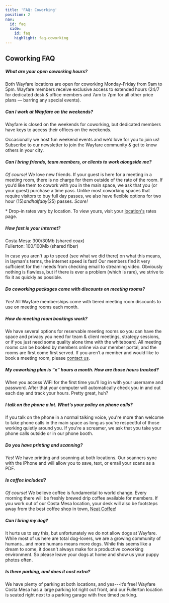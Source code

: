 ```yaml
---
title: 'FAQ: Coworking'
position: 2
nav:
  id: faq
  side:
    id: faq
    highlight: faq-coworking
---
```


## Coworking FAQ

##### What are your open coworking hours?

Both Wayfare locations are open for coworking Monday-Friday from 9am to 5pm. Wayfare members receive exclusive access to extended hours (24/7 for dedicated desk & office members and 7am to 7pm for all other price plans — barring any special events).

##### Can I work at Wayfare on the weekends?

Wayfare is closed on the weekends for coworking, but dedicated members have keys to access their offices on the weekends.

Occasionally we host fun weekend events and we’d love for you to join us! Subscribe to our newsletter to join the Wayfare community & get to know others in your city.

##### Can I bring friends, team members, or clients to work alongside me?

_Of course!_ We love new friends. If your guest is here for a meeting in a meeting room, there is no charge for them outside of the rate of the room. If you’d like them to cowork with you in the main space, we ask that you (or your guest) purchase a time pass. Unlike most coworking spaces that require visitors to buy full day passes, we also have flexible options for two hour ($15) and half day ($25) passes. _Score!_


\* Drop-in rates vary by location. To view yours, visit your [location's](/locations) rates page.

##### How fast is your internet?

Costa Mesa: 300/30Mb (shared coax)  
Fullerton: 100/100Mb (shared fiber)

In case you aren't up to speed (see what we did there) on what this means, in layman's terms, the internet speed is fast! Our members find it very sufficient for their needs from checking email to streaming video. Obviously nothing is flawless, but if there is ever a problem (which is rare), we strive to fix it as quickly as possible.

##### Do coworking packages come with discounts on meeting rooms?

_Yes!_ All Wayfare memberships come with tiered meeting room discounts to use on meeting rooms each month.

##### How do meeting room bookings work?

We have several options for reservable meeting rooms so you can have the space and privacy you need for team & client meetings, strategy sessions, or if you just need some quality alone time with the whiteboard. All meeting rooms can be booked by members online via our member portal, and the rooms are first come first served. If you aren’t a member and would like to book a meeting room, please [contact us](https://wayfare.typeform.com/to/vn3h2H).

##### My coworking plan is “x” hours a month. How are those hours tracked?

When you access WiFi for the first time you'll log in with your username and password. After that your computer will automatically check you in and out each day and track your hours. Pretty great, huh?

##### I talk on the phone a lot. What’s your policy on phone calls?

If you talk on the phone in a normal talking voice, you're more than welcome to take phone calls in the main space as long as you're respectful of those working quietly around you. If you're a screamer, we ask that you take your phone calls outside or in our phone booth.

##### Do you have printing and scanning?

_Yes!_ We have printing and scanning at both locations. Our scanners sync with the iPhone and will allow you to save, text, or email your scans as a PDF.

##### Is coffee included?

_Of course!_ We believe coffee is fundamental to world change. Every morning there will be freshly brewed drip coffee available for members. If you work out of our Costa Mesa location, your desk will also be footsteps away from the best coffee shop in town, [Neat Coffee](http://www.neat.coffee)!

##### Can I bring my dog?

It hurts us to say this, but unfortunately we do not allow dogs at Wayfare. While most of us here are total dog-lovers, we are a growing community of humans...and more humans means more dogs. While this seems like a dream to some, it doesn't always make for a productive coworking environment. So please leave your dogs at home and show us your puppy photos often.

##### Is there parking, and does it cost extra?

We have plenty of parking at both locations, and yes---it’s free! Wayfare Costa Mesa has a large parking lot right out front, and our Fullerton location is seated right next to a parking garage with free timed parking.
